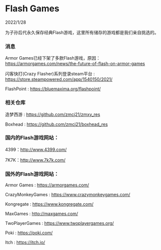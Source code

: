 # Flash Games

2022/1/28

为子孙后代永久保存经典Flash游戏，这里所有储存的游戏都是我们亲自挑选的。

### 消息

Armor Games已经下架了多款Flash游戏，原因：https://armorgames.com/news/the-future-of-flash-on-armor-games

闪客快打(Crazy Flasher)系列登录steam平台 : https://store.steampowered.com/app/1540150/2021/

FlashPoint : https://bluemaxima.org/flashpoint/

### 相关仓库

造梦西游 : https://github.com/zmcj21/zmxy_res

Boxhead : https://github.com/zmcj21/boxhead_res

### 国内的Flash游戏网站：

4399：http://www.4399.com/

7K7K：http://www.7k7k.com/

### 国外的Flash游戏网站：

Armor Games : https://armorgames.com/

CrazyMonkeyGames : https://www.crazymonkeygames.com/

Kongregate : https://www.kongregate.com/

MaxGames : http://maxgames.com/

TwoPlayerGames : https://www.twoplayergames.org/

Poki : https://poki.com/

Itch : https://itch.io/